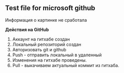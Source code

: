 ## Test file for microsoft github

Информация о картинке не сработала

**Действия на GitHub**

1. Аккаунт на гитхабе создан
2. Локальный репозиторий создан
3. Авторизовать git и github
4. Push - отправить локальный в удаленный
5. Изменения на гитхабе проведены.
6. Pull - выкачиваем актуальный коммит из гитхаба.
